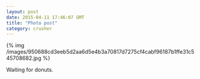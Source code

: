 ```yaml
---
layout: post
date: 2015-04-11 17:46:07 GMT
title: "Photo post"
category: crusher
---
```

{% img /images/950688cd3eeb5d2aa6d5e4b3a70817d7275cf4cabf96187b1ffe31c545708682.jpg %}

Waiting for donuts.
